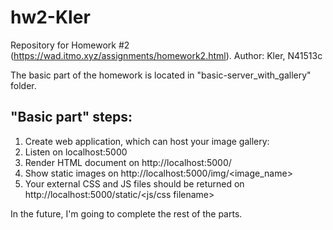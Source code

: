 # hw2-Kler
Repository for Homework #2 (https://wad.itmo.xyz/assignments/homework2.html). Author: Kler, N41513c

The basic part of the homework is located in "basic-server_with_gallery" folder.  

## "Basic part" steps:
1. Create web application, which can host your image gallery:
1. Listen on localhost:5000
1. Render HTML document on http://localhost:5000/
1. Show static images on http://localhost:5000/img/<image_name>
1. Your external CSS and JS files should be returned on http://localhost:5000/static/<js/css filename>


In the future, I'm going to complete the rest of the parts.
